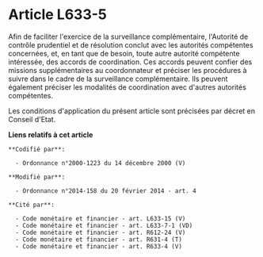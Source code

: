 # Article L633-5

Afin de faciliter l'exercice de la surveillance complémentaire, l'Autorité de contrôle prudentiel et de résolution conclut
avec les autorités compétentes concernées, et, en tant que de besoin, toute autre autorité compétente intéressée, des accords
de coordination. Ces accords peuvent confier des missions supplémentaires au coordonnateur et préciser les procédures à
suivre dans le cadre de la surveillance complémentaire. Ils peuvent également préciser les modalités de coordination avec
d'autres autorités compétentes.

Les conditions d'application du présent article sont précisées par décret en Conseil d'Etat.

**Liens relatifs à cet article**

	**Codifié par**:

	  - Ordonnance n°2000-1223 du 14 décembre 2000 (V)

	**Modifié par**:

	  - Ordonnance n°2014-158 du 20 février 2014 - art. 4

	**Cité par**:

	  - Code monétaire et financier - art. L633-15 (V)
	  - Code monétaire et financier - art. L633-7-1 (VD)
	  - Code monétaire et financier - art. R612-24 (V)
	  - Code monétaire et financier - art. R631-4 (T)
	  - Code monétaire et financier - art. R633-4 (V)
